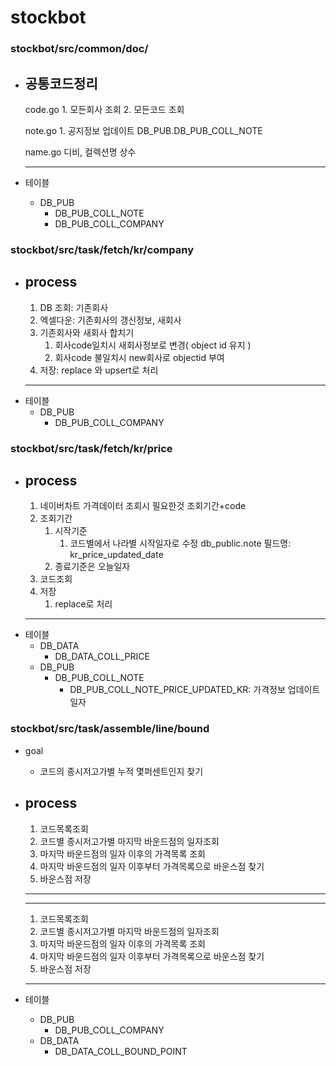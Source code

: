 # stockbot

### stockbot/src/common/doc/ 
   + 공통코드정리
      ---
      code.go
         1. 모든회사 조회
         2. 모든코드 조회

      note.go
         1. 공지정보 업데이트
            DB_PUB.DB_PUB_COLL_NOTE
      
      name.go
         디비, 컬렉션명 상수

      ---
   + 테이블
     + DB_PUB
        + DB_PUB_COLL_NOTE
        + DB_PUB_COLL_COMPANY


### stockbot/src/task/fetch/kr/company   
   + process
      ---
      1. DB 조회: 기존회사
      2. 엑셀다운: 기존회사의 갱신정보, 새회사
      3. 기존회사와 새회사 합치기
         1. 회사code일치시 새회사정보로 변경( object id 유지 ) 
         2. 회사code 불일치시 new회사로 objectid 부여 
      4. 저장: replace 와 upsert로 처리
      ---
   + 테이블
     + DB_PUB
        + DB_PUB_COLL_COMPANY

### stockbot/src/task/fetch/kr/price   
   + process
      ---
      1. 네이버차트 가격데이터 조회시 필요한것 조회기간+code
      2. 조회기간
         1. 시작기준
            1. 코드별에서 나라별 시작일자로 수정 db_public.note 필드명: kr_price_updated_date
         2. 종료기준은 오늘일자
      3. 코드조회
      4. 저장
         1. replace로 처리
      ---
   + 테이블
     + DB_DATA
        + DB_DATA_COLL_PRICE
      + DB_PUB
        + DB_PUB_COLL_NOTE
          + DB_PUB_COLL_NOTE_PRICE_UPDATED_KR: 가격정보 업데이트 일자


### stockbot/src/task/assemble/line/bound 
   + goal
     + 코드의 종시저고가별 누적 몇퍼센트인지 찾기
   + process
      ---
      1. 코드목록조회
      2. 코드별 종시저고가별 마지막 바운드점의 일자조회
      3. 마지막 바운드점의 일자 이후의 가격목록 조회
      4. 마지막 바운드점의 일자 이후부터 가격목록으로 바운스점 찾기
      5. 바운스점 저장 
     
      ---
      ---
      1. 코드목록조회
      2. 코드별 종시저고가별 마지막 바운드점의 일자조회
      3. 마지막 바운드점의 일자 이후의 가격목록 조회
      4. 마지막 바운드점의 일자 이후부터 가격목록으로 바운스점 찾기
      5. 바운스점 저장 
     
      ---      
   + 테이블
     + DB_PUB
        + DB_PUB_COLL_COMPANY
      + DB_DATA
        + DB_DATA_COLL_BOUND_POINT
